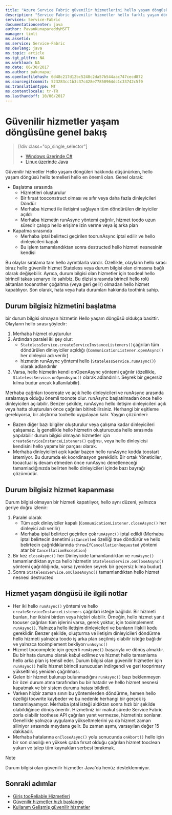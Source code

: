 ```yaml
---
title: "Azure Service Fabric güvenilir hizmetlerini hello yaşam döngüsünün aaaOverview | Microsoft Docs"
description: "Service Fabric güvenilir hizmetler hello farklı yaşam döngüsü olayları hakkında bilgi edinin"
services: Service-Fabric
documentationcenter: java
author: PavanKunapareddyMSFT
manager: timlt
ms.assetid: 
ms.service: Service-Fabric
ms.devlang: java
ms.topic: article
ms.tgt_pltfrm: NA
ms.workload: NA
ms.date: 06/30/2017
ms.author: pakunapa;
ms.openlocfilehash: 6d48c217d12bc5248c2da57b544aac747cecd872
ms.sourcegitcommit: 523283cc1b3c37c428e77850964dc1c33742c5f0
ms.translationtype: MT
ms.contentlocale: tr-TR
ms.lasthandoff: 10/06/2017
---
```

# <a name="reliable-services-lifecycle-overview"></a>Güvenilir hizmetler yaşam döngüsüne genel bakış
> [!div class="op_single_selector"]
> * [Windows üzerinde C#](service-fabric-reliable-services-lifecycle.md)
> * [Linux üzerinde Java](service-fabric-reliable-services-lifecycle-java.md)
>
>

Güvenilir hizmetler Hello yaşam döngüleri hakkında düşünürken, hello yaşam döngüsü hello temelleri hello en önemli olan. Genel olarak:

* Başlatma sırasında
  * Hizmetleri oluşturulur
  * Bir fırsat tooconstruct olması ve sıfır veya daha fazla dinleyicileri Döndür
  * Merhaba hizmeti ile iletişimi sağlayan tüm döndürülen dinleyiciler açıldı
  * Merhaba hizmetin runAsync yöntemi çağrılır, hizmet toodo uzun süredir çalışıp hello erişime izin verme veya iş arka plan
* Kapatma sırasında
  * Merhaba iptal belirteci geçirilen toorunAsync iptal edilir ve hello dinleyicileri kapalı
  * Bu işlem tamamlandıktan sonra destructed hello hizmeti nesnesinin kendisi

Bu olaylar sıralama tam hello ayrıntılarla vardır. Özellikle, olayların hello sırası biraz hello güvenilir hizmet Stateless veya durum bilgisi olan olmasına bağlı olarak değişebilir. Ayrıca, durum bilgisi olan hizmetler için toodeal hello birincil takas senaryo ile sahibiz. Bu dizisi sırasında birincil hello rolü aktarılan tooanother çoğaltma (veya geri gelir) olmadan hello hizmet kapatılıyor. Son olarak, hata veya hata durumları hakkında toothink sahip.

## <a name="stateless-service-startup"></a>Durum bilgisiz hizmetini başlatma
bir durum bilgisi olmayan hizmetin Hello yaşam döngüsü oldukça basittir. Olayların hello sırası şöyledir:

1. Merhaba hizmet oluşturulur
2. Ardından paralel iki şey olur:
    - `StatelessService.createServiceInstanceListeners()`çağrılan tüm döndürülen dinleyiciler açıldığı (`CommunicationListener.openAsync()` her dinleyici adı verilir)
    - hizmetin runAsync yöntemi hello (`StatelessService.runAsync()`) olarak adlandırılır
3. Varsa, hello hizmetin kendi onOpenAsync yöntemi çağrılır (özellikle, `StatelessService.onOpenAsync()` olarak adlandırılır. Seyrek bir geçersiz kılma budur ancak kullanılabilir).

Merhaba çağrıları toocreate ve açık hello dinleyicileri ve runAsync arasında sıralamaya olduğu önemli toonote olur. runAsync başlatılmadan önce hello dinleyicileri açılabilir. Benzer şekilde, runAsync hello iletişim dinleyicileri açık veya hatta oluşturulan önce çağrılan bitirebilirsiniz. Herhangi bir eşitleme gerekiyorsa, bir alıştırma toohello uygulayan kalır. Yaygın çözümleri:

* Bazen diğer bazı bilgiler oluşturulur veya çalışma kadar dinleyicileri çalışamaz. İş genellikle hello hizmetin oluşturucuda hello sırasında yapılabilir durum bilgisi olmayan hizmetler için `createServiceInstanceListeners()` çağrısı, veya hello dinleyicisi kendisini hello yapımı bir parçası olarak.
* Merhaba dinleyicileri açık kadar bazen hello runAsync kodda toostart istemiyor. Bu durumda ek koordinasyon gereklidir. Bir ortak Yöneticiler, tooactual iş devam etmeden önce runAsync denetleneceği tamamladığınızda belirten hello dinleyicileri içinde bazı bayrağı çözümüdür.

## <a name="stateless-service-shutdown"></a>Durum bilgisiz hizmet kapanması
Durum bilgisi olmayan bir hizmeti kapatılıyor, hello aynı düzeni, yalnızca geriye doğru izlenir:

1. Paralel olarak
    - Tüm açık dinleyiciler kapalı (`CommunicationListener.closeAsync()` her dinleyici adı verilir)
    - Merhaba iptal belirteci geçirilen çok`runAsync()` iptal edildi (Merhaba iptal belirtecin denetimi `isCancelled` özelliği true döndürür ve hello belirtecin çağrıldıklarında `throwIfCancellationRequested` yöntemi atar bir `CancellationException`)
2. Bir kez `closeAsync()` her Dinleyicide tamamlandıktan ve `runAsync()` tamamlandıktan ayrıca hello hizmetin `StatelessService.onCloseAsync()` yöntemi çağrıldığında, varsa (yeniden seyrek bir geçersiz kılma budur).
3. Sonra `StatelessService.onCloseAsync()` tamamlandıktan hello hizmet nesnesi destructed

## <a name="notes-on-service-lifecycle"></a>Hizmet yaşam döngüsü ile ilgili notlar
* Her iki hello `runAsync()` yöntemi ve hello `createServiceInstanceListeners` çağrıları isteğe bağlıdır. Bir hizmeti bunları, her ikisini birden veya hiçbiri olabilir. Örneğin, hello hizmet yanıt toouser çağrıları tüm işlerini varsa, gerek yoktur, için tooimplement `runAsync()`. Yalnızca hello iletişim dinleyicileri ve bunların ilişkili kodu gereklidir. Benzer şekilde, oluşturma ve iletişim dinleyicileri döndürme hello hizmeti yalnızca toodo iş arka plan seçilmiş olabilir isteğe bağlıdır ve yalnızca tooimplement bekliyor`runAsync()`
* Hizmet toocomplete için geçerli `runAsync()` başarıyla ve dönüş almaktır. Bu bir hata durumu olarak kabul edilmez ve hizmet hello tamamlama hello arka plan iş temsil eder. Durum bilgisi olan güvenilir hizmetler için `runAsync()` hello hizmet birincil sunucudan indirgendi ve geri tooprimary yükseltilmiş yeniden çağrılması.
* Gelen bir hizmet bulunup bulunmadığını `runAsync()` bazı beklenmeyen bir özel durum atma tarafından bu bir hatadır ve hello hizmet nesnesi kapatmak ve bir sistem durumu hatası bildirdi.
* Varken hiçbir zaman sınırı bu yöntemlerden döndürme, hemen hello özelliği toowrite kaybeder ve bu nedenle herhangi bir gerçek iş tamamlayamıyor. Merhaba iptal isteği aldıktan sonra hızlı bir şekilde olabildiğince dönüş önerilir. Hizmetiniz bir makul sürede Service Fabric zorla olabilir toothese API çağrıları yanıt vermezse, hizmetiniz sonlanır. Genellikle yalnızca uygulama yükseltmelerini ya da hizmet zaman siliniyor sırasında meydana gelir. Bu zaman aşımı, varsayılan değer 15 dakikadır.
* Merhaba hatalarına `onCloseAsync()` yolu sonucunda `onAbort()` hello için bir son olasılığı en yüksek çaba fırsat olduğu çağrılan hizmet tooclean yukarı ve talep tüm kaynakları serbest bırakmak.

> [!NOTE]
> Durum bilgisi olan güvenilir hizmetler Java'da henüz desteklenmiyor.
>
>

## <a name="next-steps"></a>Sonraki adımlar
* [Giriş tooReliable Hizmetleri](service-fabric-reliable-services-introduction.md)
* [Güvenilir hizmetler hızlı başlangıç](service-fabric-reliable-services-quick-start.md)
* [Kullanım Gelişmiş güvenilir hizmetler](service-fabric-reliable-services-advanced-usage.md)
